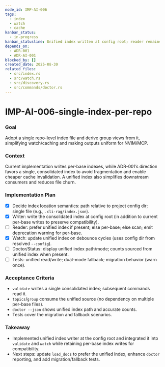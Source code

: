 ```yaml
---
node_id: IMP-AI-006
tags:
  - index
  - watch
  - cache
kanban_status:
  - in-progress
kanban_statusline: Unified index written at config root; reader remains per-base for now.
depends_on:
  - ADR-001
  - ADR-AI-001
blocked_by: []
created_date: 2025-08-30
related_files:
  - src/index.rs
  - src/watch.rs
  - src/discovery.rs
  - src/commands/doctor.rs
---
```


# IMP-AI-006-single-index-per-repo

### **Goal**
Adopt a single repo-level index file and derive group views from it, simplifying watch/caching and making outputs uniform for NVIM/MCP.

### **Context**
Current implementation writes per-base indexes, while ADR-001’s direction favors a single, consolidated index to avoid fragmentation and enable cheaper cache invalidation. A unified index also simplifies downstream consumers and reduces file churn.

### **Implementation Plan**
- [x] Decide index location semantics: path relative to project config dir; single file (e.g., `.cli-rag/index.json`).
- [x] Writer: write the consolidated index at config root (in addition to current per-base writes to preserve compatibility).
- [ ] Reader: prefer unified index if present; else per-base; else scan; emit deprecation warning for per-base.
- [x] Watch: update unified index on debounce cycles (uses config dir from resolved `--config`).
- [ ] Doctor/Status: display unified index path/mode; counts sourced from unified index when present.
- [ ] Tests: unified read/write; dual-mode fallback; migration behavior (warn once).

### **Acceptance Criteria**
- `validate` writes a single consolidated index; subsequent commands read it.
- `topics`/`group` consume the unified source (no dependency on multiple per-base files).
- `doctor --json` shows unified index path and accurate counts.
- Tests cover the migration and fallback scenarios.

### **Takeaway**
- Implemented unified index writer at the config root and integrated it into `validate` and `watch` while retaining per-base index writes for compatibility.
- Next steps: update `load_docs` to prefer the unified index, enhance `doctor` reporting, and add migration/fallback tests.
